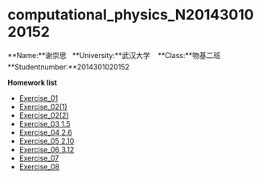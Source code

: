 # computational_physics_N2014301020152

**Name:**谢崇思   **University:**武汉大学    **Class:**物基二班     **Studentnumber:**2014301020152     

**Homework list**

 - [Exercise_01](https://github.com/Jones233/computational_physics_N2014301020152/blob/master/Exercise_01)
 - [Exercise_02(1)](https://github.com/Jones233/computational_physics_N2014301020152/blob/master/Exercise_02(1))
 - [Exercise_02(2)](https://github.com/Jones233/computational_physics_N2014301020152/blob/master/Exercise_02(2))
 - [Exercise_03 1.5](https://github.com/Jones233/computational_physics_N2014301020152/blob/master/Exercise_03)
 - [Exercise_04 2.6](https://www.zybuluo.com/Jones233/note/534096)
 - [Exercise_05 2.10](https://www.zybuluo.com/Jones233/note/542375)
 - [Exercise_06 3.12](https://www.zybuluo.com/Jones233/note/558054)         
 - [Exercise_07](https://github.com/Jones233/computational_physics_N2014301020152/blob/master/Exercise_07)
 - [Exercise_08](https://github.com/Jones233/computational_physics_N2014301020152/blob/master/Exercise_08)

